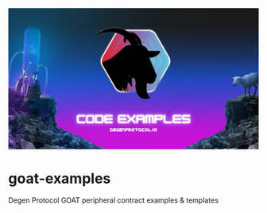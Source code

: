 <img src="./banner.png" />

# goat-examples
Degen Protocol GOAT peripheral contract examples &amp; templates
